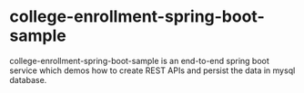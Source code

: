 # college-enrollment-spring-boot-sample

college-enrollment-spring-boot-sample is an end-to-end spring boot service which demos how to create REST APIs and persist the data in mysql database.